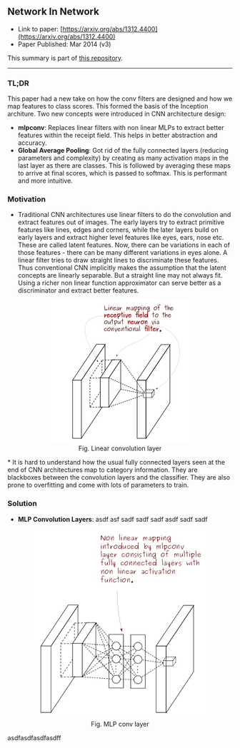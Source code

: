 ## Network In Network

* Link to paper: [https://arxiv.org/abs/1312.4400](https://arxiv.org/abs/1312.4400)
* Paper Published: Mar 2014 (v3)

This summary is part of [this repository](https://github.com/anandsaha/paper.summaries).

----

### TL;DR 
This paper had a new take on how the conv filters are designed and how we map features to class scores. This formed the basis of the Inception architure. Two new concepts were introduced in CNN architecture design:

* **mlpconv**: Replaces linear filters with non linear MLPs to extract better features within the receipt field. This helps in better abstraction and accuracy.
* **Global Average Pooling**: Got rid of the fully connected layers (reducing parameters and complexity) by creating as many activation maps in the last layer as there are classes. This is followed by averaging these maps to arrive at final scores, which is passed to softmax. This is performant and more intuitive.


### Motivation

* Traditional CNN architectures use linear filters to do the convolution and extract features out of images. The early layers try to extract primitive features like lines, edges and corners, while the later layers build on early layers and extract higher level features like eyes, ears, nose etc. These are called latent features. Now, there can be variations in each of those features - there can be many different variations in eyes alone. A linear filter tries to draw straight lines to discriminate these features. Thus conventional CNN implicitly makes the assumption that the latent concepts are linearly separable. But a straight line may not always fit. Using a richer non linear function approximator can serve better as a discriminator and extract better features.

<p align="center">
  <img src="images/Network_In_Network_img1.png">
  <br>Fig. Linear convolution layer
</p>
* It is hard to understand how the usual fully connected layers seen at the end of CNN architectures map to category information. They are blackboxes between the convolution layers and the classifier. They are also prone to overfitting and come with lots of parameters to train.

### Solution

* **MLP Convolution Layers**:  asdf asf sadf sadf sadf asdf sadf sadf 
<p align="center">
  <img  src="images/Network_In_Network_img2.png">
  <br>Fig. MLP conv layer
</p>
 asdfasdfasdfasdff
